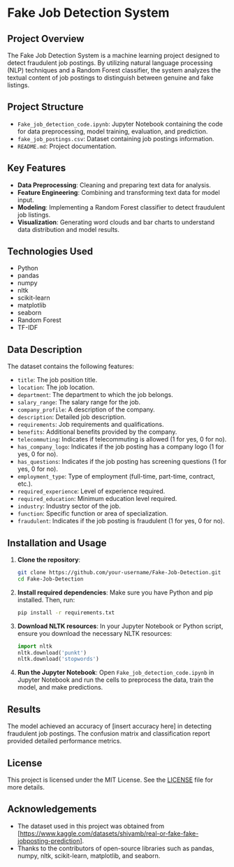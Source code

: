 # Fake Job Detection System

## Project Overview

The Fake Job Detection System is a machine learning project designed to detect fraudulent job postings. By utilizing natural language processing (NLP) techniques and a Random Forest classifier, the system analyzes the textual content of job postings to distinguish between genuine and fake listings.

## Project Structure

- `Fake_job_detection_code.ipynb`: Jupyter Notebook containing the code for data preprocessing, model training, evaluation, and prediction.
- `fake_job_postings.csv`: Dataset containing job postings information.
- `README.md`: Project documentation.

## Key Features

- **Data Preprocessing**: Cleaning and preparing text data for analysis.
- **Feature Engineering**: Combining and transforming text data for model input.
- **Modeling**: Implementing a Random Forest classifier to detect fraudulent job listings.
- **Visualization**: Generating word clouds and bar charts to understand data distribution and model results.

## Technologies Used

- Python
- pandas
- numpy
- nltk
- scikit-learn
- matplotlib
- seaborn
- Random Forest
- TF-IDF

## Data Description

The dataset contains the following features:

- `title`: The job position title.
- `location`: The job location.
- `department`: The department to which the job belongs.
- `salary_range`: The salary range for the job.
- `company_profile`: A description of the company.
- `description`: Detailed job description.
- `requirements`: Job requirements and qualifications.
- `benefits`: Additional benefits provided by the company.
- `telecommuting`: Indicates if telecommuting is allowed (1 for yes, 0 for no).
- `has_company_logo`: Indicates if the job posting has a company logo (1 for yes, 0 for no).
- `has_questions`: Indicates if the job posting has screening questions (1 for yes, 0 for no).
- `employment_type`: Type of employment (full-time, part-time, contract, etc.).
- `required_experience`: Level of experience required.
- `required_education`: Minimum education level required.
- `industry`: Industry sector of the job.
- `function`: Specific function or area of specialization.
- `fraudulent`: Indicates if the job posting is fraudulent (1 for yes, 0 for no).

## Installation and Usage

1. **Clone the repository**:
    ```bash
    git clone https://github.com/your-username/Fake-Job-Detection.git
    cd Fake-Job-Detection
    ```

2. **Install required dependencies**:
    Make sure you have Python and pip installed. Then, run:
    ```bash
    pip install -r requirements.txt
    ```

3. **Download NLTK resources**:
    In your Jupyter Notebook or Python script, ensure you download the necessary NLTK resources:
    ```python
    import nltk
    nltk.download('punkt')
    nltk.download('stopwords')
    ```

4. **Run the Jupyter Notebook**:
    Open `Fake_job_detection_code.ipynb` in Jupyter Notebook and run the cells to preprocess the data, train the model, and make predictions.

## Results

The model achieved an accuracy of [insert accuracy here] in detecting fraudulent job postings. The confusion matrix and classification report provided detailed performance metrics.

## License

This project is licensed under the MIT License. See the [LICENSE](LICENSE) file for more details.

## Acknowledgements

- The dataset used in this project was obtained from [https://www.kaggle.com/datasets/shivamb/real-or-fake-fake-jobposting-prediction].
- Thanks to the contributors of open-source libraries such as pandas, numpy, nltk, scikit-learn, matplotlib, and seaborn.

